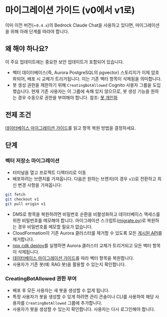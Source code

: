 # 마이그레이션 가이드 (v0에서 v1로)

이미 이전 버전(~`0.4.x`)의 Bedrock Claude Chat을 사용하고 있다면, 마이그레이션을 위해 아래 단계를 따라야 합니다.

## 왜 해야 하나요?

이 주요 업데이트에는 중요한 보안 업데이트가 포함되어 있습니다.

- 벡터 데이터베이스(즉, Aurora PostgreSQL의 pgvector) 스토리지가 이제 암호화되어, 배포 시 교체가 트리거됩니다. 이는 기존 벡터 항목이 삭제됨을 의미합니다.
- 봇 생성 권한을 제한하기 위해 `CreatingBotAllowed` Cognito 사용자 그룹을 도입했습니다. 현재 기존 사용자는 이 그룹에 속해 있지 않으므로, 봇 생성 기능을 원하는 경우 수동으로 권한을 부여해야 합니다. 참조: [봇 개인화](../../README.md#bot-personalization)

## 전제 조건

[데이터베이스 마이그레이션 가이드](./DATABASE_MIGRATION_ko-KR.md)를 읽고 항목 복원 방법을 결정하세요.

## 단계

### 벡터 저장소 마이그레이션

- 터미널을 열고 프로젝트 디렉터리로 이동
- 배포하려는 브랜치를 가져옵니다. 다음은 원하는 브랜치(이 경우 `v1`)로 전환하고 최신 변경 사항을 가져옵니다:

```sh
git fetch
git checkout v1
git pull origin v1
```

- DMS로 항목을 복원하려면 비밀번호 순환을 비활성화하고 데이터베이스 액세스를 위한 비밀번호를 메모해야 합니다. 마이그레이션 스크립트([migrate.py](./migrate.py))로 복원하는 경우 비밀번호를 메모할 필요가 없습니다.
- CloudFormation이 기존 Aurora 클러스터를 제거할 수 있도록 모든 [게시된 API](../PUBLISH_API_ko-KR.md)를 제거합니다.
- [npx cdk deploy](../README.md#deploy-using-cdk)를 실행하면 Aurora 클러스터 교체가 트리거되고 모든 벡터 항목이 삭제됩니다.
- [데이터베이스 마이그레이션 가이드](./DATABASE_MIGRATION_ko-KR.md)를 따라 벡터 항목을 복원합니다.
- 사용자가 기존 봇(예: RAG 봇)을 활용할 수 있는지 확인합니다.

### CreatingBotAllowed 권한 부여

- 배포 후 모든 사용자는 새 봇을 생성할 수 없게 됩니다.
- 특정 사용자가 봇을 생성할 수 있게 하려면 관리 콘솔이나 CLI를 사용하여 해당 사용자를 `CreatingBotAllowed` 그룹에 추가합니다.
- 사용자가 봇을 생성할 수 있는지 확인합니다. 사용자는 다시 로그인해야 합니다.
